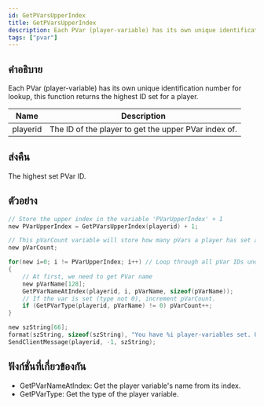 ```yaml
---
id: GetPVarsUpperIndex
title: GetPVarsUpperIndex
description: Each PVar (player-variable) has its own unique identification number for lookup, this function returns the highest ID set for a player.
tags: ["pvar"]
---
```


## คำอธิบาย

Each PVar (player-variable) has its own unique identification number for lookup, this function returns the highest ID set for a player.

| Name     | Description                                          |
| -------- | ---------------------------------------------------- |
| playerid | The ID of the player to get the upper PVar index of. |

## ส่งคืน

The highest set PVar ID.

## ตัวอย่าง

```c
// Store the upper index in the variable 'PVarUpperIndex' + 1
new PVarUpperIndex = GetPVarsUpperIndex(playerid) + 1;

// This pVarCount variable will store how many pVars a player has set as we count them.
new pVarCount;

for(new i=0; i != PVarUpperIndex; i++) // Loop through all pVar IDs under the upper index
{
    // At first, we need to get PVar name
    new pVarName[128];
    GetPVarNameAtIndex(playerid, i, pVarName, sizeof(pVarName));
    // If the var is set (type not 0), increment pVarCount.
    if (GetPVarType(playerid, pVarName) != 0) pVarCount++;
}

new szString[66];
format(szString, sizeof(szString), "You have %i player-variables set. Upper index (highest ID): %i.", pVarCount, PVarUpperIndex-1);
SendClientMessage(playerid, -1, szString);
```

## ฟังก์ชั่นที่เกี่ยวข้องกัน

- GetPVarNameAtIndex: Get the player variable's name from its index.
- GetPVarType: Get the type of the player variable.
